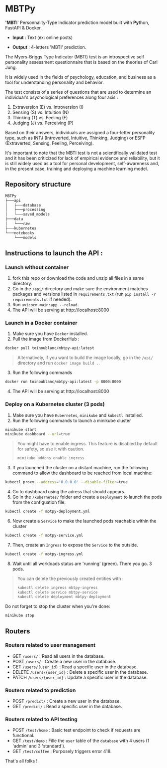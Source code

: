 # **MBTPy**

**'MBT**I' Personnality-Type Indicator prediction model built with **Py**thon, FastAPI & Docker.

* **Input** : Text (ex: online posts)

- **Output** : 4-letters 'MBTI'  prediction.

The Myers-Briggs Type Indicator (MBTI) test is an introspective self personality assessment questionnaire that is based on the theories of Carl Jung.

It is widely used in the fields of psychology, education, and business as a tool for understanding personality and behavior.

The test consists of a series of questions that are used to determine an individual's psychological preferences along four axis :

1. Extraversion (E) vs. Introversion (I)
2. Sensing (S) vs. Intuition (N)
3. Thinking (T) vs. Feeling (F)
4. Judging (J) vs. Perceiving (P)

Based on their answers, individuals are assigned a four-letter personality type, such as INTJ (Introverted, Intuitive, Thinking, Judging) or ESFP (Extraverted, Sensing, Feeling, Perceiving).

It's important to note that the MBTI test is not a scientifically validated test and it has been criticized for lack of empirical evidence and reliability, but it is still widely used as a tool for personal development, self-awareness and, in the present case, training and deploying a machine learning model.

## Repository structure

```bash
MBTPy
├───api
│   ├───database
│   ├───processing
│   └───saved_models
├───data
│   └───raw
├───kubernetes
└───notebooks
    └───models
```

## Instructions to launch the API :

### Launch without container

1. fork this repo or download the code and unzip all files in a same directory.
2. Go in the `/api/` directory and make sure the environment matches packages and versions listed in `requirements.txt` (run `pip install -r requirements.txt` if needed).
3. Run `uvicorn main:app --reload`.
4. The API will be serving at http://localhost:8000

### Launch in a Docker container

1. Make sure you have `Docker` installed.
2. Pull the image from DockerHub :

```bash
docker pull toinoublanc/mbtpy-api:latest
```

> Alternatively, if you want to build the image locally, go in the `/api/` directory and run
> `docker image build .`.

3. Run the following commands

```bash
docker run toinoublanc/mbtpy-api:latest -p 8000:8000 
```

4. The API will be serving at http://localhost:8000

### Deploy on a Kubernetes cluster (3 pods)

1. Make sure you have `Kubernetes`, `minikube` and `kubectl` installed.
2. Run the following commands to launch a minikube cluster

```bash
minikube start
minikube dashboard --url=true
```

> You might have to enable ingress. This feature is disabled by default for safety, so use it with caution.
>
> ```bash
> minikube addons enable ingress
> ```

3. If you launched the cluster on a distant machine, run the following command to allow the dashboard to be reached from local machine:

```bash
kubectl proxy --address='0.0.0.0' --disable-filter=true
```

4. Go to dashboard using the adress that should appears.
5. Go in the `/kubernetes/` folder and create a `Deployment` to launch the pods from the configuation file:

```bash
kubectl create -f mbtpy-deployment.yml
```

6. Now create a `Service` to make the launched pods reachable within the cluster

```bash
kubectl create -f mbtpy-service.yml
```

7. Then, create an `Ingress` to expose the `Service` to the outside.

```bash
kubectl create -f mbtpy-ingress.yml
```

8. Wait until all workloads status are 'running' (green). There you go. 3 pods.

> You can delete the previously created entities with :
>
> ```bash
> kubectl delete ingress mbtpy-ingress
> kubectl delete service mbtpy-service
> kubectl delete deployment mbtpy-deployment
> ```

Do not forget to stop the cluster when you're done:

```bash
minikube stop
```

## Routers

### Routers related to user management

- GET  `/users/` : Read all users in the database.
- POST  `/users/` : Create a new user in the database.
- GET `/users/{user_id}` : Read a specific user in the database.
- DELETE `/users/{user_id}` : Delete a specific user in the database.
- PATCH `/users/{user_id}` : Update a specific user in the database.

### Routers related to prediction

- POST  `/predict/` : Create a new user in the database.
- GET `/predict/` : Read a specific user in the database.

### Routers related to API testing

- POST  `/test/home` : Basic test endpoint to check if requests are functional.
- GET `/test/demo` : Fille the `user` table of the `database` with 4 users (1 'admin' and 3 'standard').
- GET `/test/coffee` : Purposely triggers error 418.

That's all folks !

